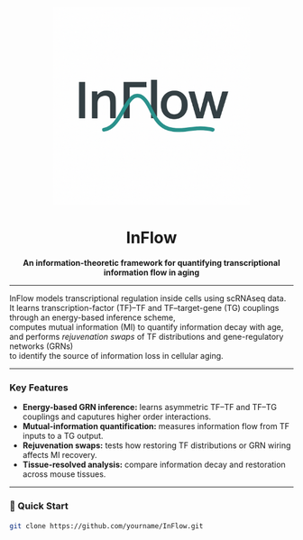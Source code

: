 <p align="center">
  <img src="assets/inFlow_logo.png" alt="InFlow Logo" width="350"/>
</p>

<h1 align="center">InFlow</h1>
<p align="center"><b>An information-theoretic framework for quantifying transcriptional information flow in aging</b></p>

---

InFlow models transcriptional regulation inside cells using scRNAseq data.  
It learns transcription-factor (TF)–TF and TF–target-gene (TG) couplings through an energy-based inference scheme,  
computes mutual information (MI) to quantify information decay with age,  
and performs *rejuvenation swaps* of TF distributions and gene-regulatory networks (GRNs)  
to identify the source of information loss in cellular aging.

---

### Key Features
- **Energy-based GRN inference:** learns asymmetric TF–TF and TF–TG couplings and caputures higher order interactions.  
- **Mutual-information quantification:** measures information flow from TF inputs to a TG output.  
- **Rejuvenation swaps:** tests how restoring TF distributions or GRN wiring affects MI recovery.  
- **Tissue-resolved analysis:** compare information decay and restoration across mouse tissues.  

---

### 🚀 Quick Start
```bash
git clone https://github.com/yourname/InFlow.git
